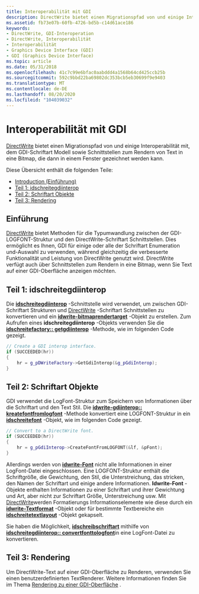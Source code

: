 ```yaml
---
title: Interoperabilität mit GDI
description: DirectWrite bietet einen Migrationspfad von und einige Interoperabilität mit, dem GDI-Schriftart Modell sowie Schnittstellen zum Rendern von Text in eine Bitmap, die dann in einem Fenster gezeichnet werden kann.
ms.assetid: fb73e07b-60fb-4726-bd5b-c14d61ace186
keywords:
- DirectWrite, GDI-Interoperation
- DirectWrite, Interoperabilität
- Interoperabilität
- Graphics Device Interface (GDI)
- GDI (Graphics Device Interface)
ms.topic: article
ms.date: 05/31/2018
ms.openlocfilehash: 41c7c99e6bfac0aabddd4a1568b64cd425ccb25b
ms.sourcegitcommit: 592c9bbd22ba69802dc353bcb5eb30699f9e9403
ms.translationtype: MT
ms.contentlocale: de-DE
ms.lasthandoff: 08/20/2020
ms.locfileid: "104039032"
---
```

# <a name="interoperating-with-gdi"></a>Interoperabilität mit GDI

[DirectWrite](direct-write-portal.md) bietet einen Migrationspfad von und einige Interoperabilität mit, dem GDI-Schriftart Modell sowie Schnittstellen zum Rendern von Text in eine Bitmap, die dann in einem Fenster gezeichnet werden kann.

Diese Übersicht enthält die folgenden Teile:

-   [Introduction (Einführung)](#introduction)
-   [Teil 1: idschreitegdiinterop](#part-1-idwritegdiinterop)
-   [Teil 2: Schriftart Objekte](#part-2-font-objects)
-   [Teil 3: Rendering](#part-3-rendering)

## <a name="introduction"></a>Einführung

[DirectWrite](direct-write-portal.md) bietet Methoden für die Typumwandlung zwischen der GDI-LOGFONT-Struktur und den DirectWrite-Schriftart Schnittstellen. Dies ermöglicht es Ihnen, GDI für einige oder alle der Schriftart Enumeration und-Auswahl zu verwenden, während gleichzeitig die verbesserte Funktionalität und Leistung von DirectWrite genutzt wird. DirectWrite verfügt auch über Schnittstellen zum Rendern in eine Bitmap, wenn Sie Text auf einer GDI-Oberfläche anzeigen möchten.

## <a name="part-1-idwritegdiinterop"></a>Teil 1: idschreitegdiinterop

Die [**idschreitegdiinterop**](/windows/win32/api/dwrite/nn-dwrite-idwritegdiinterop) -Schnittstelle wird verwendet, um zwischen GDI-Schriftart Strukturen und [DirectWrite](direct-write-portal.md) -Schriftart Schnittstellen zu konvertieren und ein [**idwrite-bitmaprendertarget**](/windows/win32/api/dwrite/nn-dwrite-idwritebitmaprendertarget) -Objekt zu erstellen. Zum Aufrufen eines **idschreitegdiinterop** -Objekts verwenden Sie die [**idschreitefactory:: getgdiinterop**](/windows/win32/api/dwrite/nf-dwrite-idwritefactory-getgdiinterop) -Methode, wie im folgenden Code gezeigt.


```C++
// Create a GDI interop interface.
if (SUCCEEDED(hr))
{
    hr = g_pDWriteFactory->GetGdiInterop(&g_pGdiInterop);
}
```



## <a name="part-2-font-objects"></a>Teil 2: Schriftart Objekte

GDI verwendet die LogFont-Struktur zum Speichern von Informationen über die Schriftart und den Text Stil. Die [**idwrite-gdiinterop:: kreatefontfromlogfont**](/windows/win32/api/dwrite/nf-dwrite-idwritegdiinterop-createfontfromlogfont) -Methode konvertiert eine LOGFONT-Struktur in ein [**idschreitefont**](/windows/win32/api/dwrite/nn-dwrite-idwritefont) -Objekt, wie im folgenden Code gezeigt.


```C++
// Convert to a DirectWrite font.
if (SUCCEEDED(hr))
{
    hr = g_pGdiInterop->CreateFontFromLOGFONT(&lf, &pFont);
}
```



Allerdings werden von [**idwrite-Font**](/windows/win32/api/dwrite/nn-dwrite-idwritefont) nicht alle Informationen in einer LogFont-Datei eingeschlossen. Eine LOGFONT-Struktur enthält die Schriftgröße, die Gewichtung, den Stil, die Unterstreichung, das stricken, den Namen der Schriftart und einige andere Informationen. **Idwrite-Font** -Objekte enthalten Informationen zu einer Schriftart und ihrer Gewichtung und Art, aber nicht zur Schriftart Größe, Unterstreichung usw. Mit [DirectWrite](direct-write-portal.md)werden Formatierungs Informationselemente wie diese durch ein [**idwrite-Textformat**](/windows/win32/api/dwrite/nn-dwrite-idwritetextformat) -Objekt oder für bestimmte Textbereiche ein [**idschreitetextlayout**](/windows/win32/api/dwrite/nn-dwrite-idwritetextlayout) -Objekt gekapselt.

Sie haben die Möglichkeit, [**idschreibschriftart**](/windows/win32/api/dwrite/nn-dwrite-idwritefont) mithilfe von [**idschreitegdiinterop:: convertfonttologfont**](/windows/win32/api/dwrite/nf-dwrite-idwritegdiinterop-convertfonttologfont)in eine LogFont-Datei zu konvertieren.

## <a name="part-3-rendering"></a>Teil 3: Rendering

Um DirectWrite-Text auf einer GDI-Oberfläche zu Renderen, verwenden Sie einen benutzerdefinierten TextRenderer. Weitere Informationen finden Sie im Thema [Rendering zu einer GDI-Oberfläche](render-to-a-gdi-surface.md) .

 

 